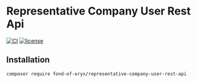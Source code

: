 # Representative Company User Rest Api
[![CI](https://github.com/fond-of-oryx/representative-company-user-rest-api/actions/workflows/main.yml/badge.svg)](https://github.com/fond-of-oryx/representative-company-user-rest-api/actions/workflows/main.yml)
[![license](https://img.shields.io/github/license/fond-of-oryx/representative-company-user-rest-api.svg)](https://packagist.org/packages/fond-of-oryx/representative-company-user-rest-api)

## Installation
```
composer require fond-of-oryx/representative-company-user-rest-api
```
